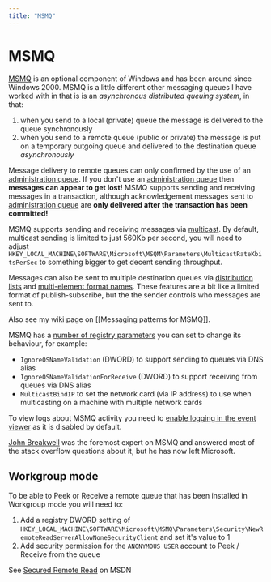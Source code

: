 ```yaml
---
title: "MSMQ"
---
```

# MSMQ

[MSMQ](https://technet.microsoft.com/en-us/library/cc732184.aspx) is an optional component of Windows and has been around since Windows 2000.  MSMQ is a little different other messaging queues I have worked with in that is is an _asynchronous distributed queuing system_, in that:

1. when you send to a local (private) queue the message is delivered to the queue synchronously 
2. when you send to a remote queue (public or private) the message is put on a temporary outgoing queue and delivered to the destination queue *asynchronously*

Message delivery to remote queues can only confirmed by the use of an [administration queue](https://technet.microsoft.com/en-us/library/cc733063(v=ws.10).aspx).  If you don't use an [administration queue](https://technet.microsoft.com/en-us/library/cc733063(v=ws.10).aspx) then **messages can appear to get lost!**
MSMQ supports sending and receiving messages in a transaction, although acknowledgement messages sent to [administration queue](https://technet.microsoft.com/en-us/library/cc733063(v=ws.10).aspx) are **only delivered after the transaction has been committed!**

MSMQ supports sending and receiving messages via [multicast](https://msdn.microsoft.com/en-us/library/ms703254(v=vs.85).aspx). By default, multicast sending is limited to just 560Kb per second, you will need to  adjust `HKEY_LOCAL_MACHINE\SOFTWARE\Microsoft\MSQM\Parameters\MulticastRateKbitsPerSec` to something bigger to get decent sending throughput.

Messages can also be sent to multiple destination queues via [distribution lists](https://msdn.microsoft.com/en-us/library/ms704262(v=vs.85).aspx) and [multi-element format names](https://msdn.microsoft.com/en-us/library/ms704008(v=vs.85).aspx).  These features are a bit like a limited format of publish-subscribe, but the the sender controls who messages are sent to.

Also see my wiki page on [[Messaging patterns for MSMQ]].

MSMQ has a [number of registry parameters](https://blogs.msdn.microsoft.com/johnbreakwell/2007/02/14/tracking-down-msmq-registry-documentation/) you can set to change its behaviour, for example:
* `IgnoreOSNameValidation` (DWORD) to support sending to queues via DNS alias
* `IgnoreOSNameValidationForReceive` (DWORD) to support receiving from queues via DNS alias
* `MulticastBindIP` to set the network card (via IP address) to use when multicasting on a machine with multiple network cards

To view logs about MSMQ activity you need to [enable logging in the event viewer](https://technet.microsoft.com/en-us/library/cc730882%28v=ws.11%29.aspx) as it is disabled by default.

[John Breakwell](https://blogs.msdn.microsoft.com/johnbreakwell/) was the foremost expert on MSMQ and answered most of the stack overflow questions about it, but he has now left Microsoft.

## Workgroup mode

To be able to Peek or Receive a remote queue that has been installed in Workgroup mode you will need to:

1. Add a registry DWORD setting of `HKEY_LOCAL_MACHINE\SOFTWARE\Microsoft\MSMQ\Parameters\Security\NewRemoteReadServerAllowNoneSecurityClient` and set it's value to 1
2. Add security permission for the `ANONYMOUS USER` account to Peek / Receive from the queue

See [Secured Remote Read](https://technet.microsoft.com/en-us/library/cc771268(v=ws.10).aspx#Anchor_2) on MSDN